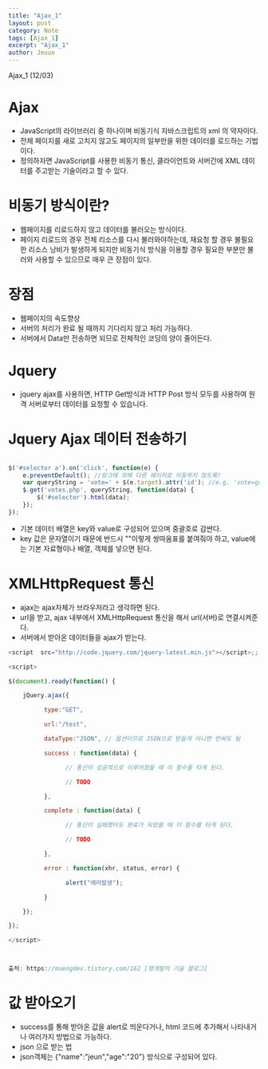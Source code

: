 ```yaml
---
title: "Ajax_1"
layout: post
category: Note
tags: [Ajax_1]
excerpt: "Ajax_1"
author: Jeuun
---
```

Ajax_1 (12/03)

# Ajax

- JavaScript의 라이브러리 중 하나이며 비동기식 자바스크립트의 xml 의 약자이다.
- 전체 페이지를 새로 고치지 않고도 페이지의 일부만을 위한 데이터를 로드하는 기법이다.
- 정의하자면 JavaScript를 사용한 비동기 통신, 클라이언트와 서버간에 XML 데이터를 주고받는 기술이라고 할 수 있다.

# 비동기 방식이란?

- 웹페이지를 리로드하지 않고 데이터를 불러오는 방식이다.
- 페이지 리로드의 경우 전체 리소스를 다시 불러와야하는데, 재요청 할 경우 불필요한 리소스 낭비가 발생하게 되지만 비동기식 방식을 이용할 경우
필요한 부분만 불러와 사용할 수 있으므로 매우 큰 장점이 있다.

# 장점
- 웹페이지의 속도향상
- 서버의 처리가 완료 될 때까지 기다리지 않고 처리 가능하다.
- 서버에서 Data만 전송하면 되므로 전체적인 코딩의 양이 줄어든다.

# Jquery
- jquery ajax를 사용하면, HTTP Get방식과 HTTP Post 방식 모두를 사용하여 원격 서버로부터 데이터를 요청할 수 있습니다.

# Jquery Ajax 데이터 전송하기

```javascript

$('#selector a').on('click', function(e) {
    e.preventDefault(); //링크에 의해 다른 페이지로 이동하지 않도록!
    var queryString = 'vote=' + $(e.target).attr('id'); //e.g. 'vote=grey'
    $.get('votes.php', queryString, function(data) {
        $('#selector').html(data);
    });
});

```
- 기본 데이터 배열은 key와 value로 구성되어 있으며 중괄호로 감싼다.
- key 값은 문자열이기 때문에 반드시 ""이렇게 쌍따옴표를 붙여줘야 하고, 
 value에는 기본 자료형이나 배열, 객체를 넣으면 된다.
 
 # XMLHttpRequest 통신
 - ajax는 ajax자체가 브라우저라고 생각하면 된다.
 - url을 받고, ajax 내부에서 XMLHttpRequest 통신을 해서 url(서버)로 연결시켜준다.
 - 서버에서 받아온 데이터들을 ajax가 받는다. 
 
 ``` javascript
 <script  src="http://code.jquery.com/jquery-latest.min.js"></script>;;

<script>

$(document).ready(function() {

     jQuery.ajax({

           type:"GET",

           url:"/test",

           dataType:"JSON", // 옵션이므로 JSON으로 받을게 아니면 안써도 됨

           success : function(data) {

                 // 통신이 성공적으로 이루어졌을 때 이 함수를 타게 된다.

                 // TODO

           },

           complete : function(data) {

                 // 통신이 실패했어도 완료가 되었을 때 이 함수를 타게 된다.

                 // TODO

           },

           error : function(xhr, status, error) {

                 alert("에러발생");

           }

     });

});

</script>



출처: https://maengdev.tistory.com/162 [맹개발의 기술 블로그]

 ```

# 값 받아오기

- success를 통해 받아온 값을 alert로 띄운다거나, html 코드에 추가해서 나타내거나 여러가지 방법으로 가능하다.
- json 으로 받는 법 
- json객체는 {"name":"jeun","age":"20"} 방식으로 구성되어 있다.

